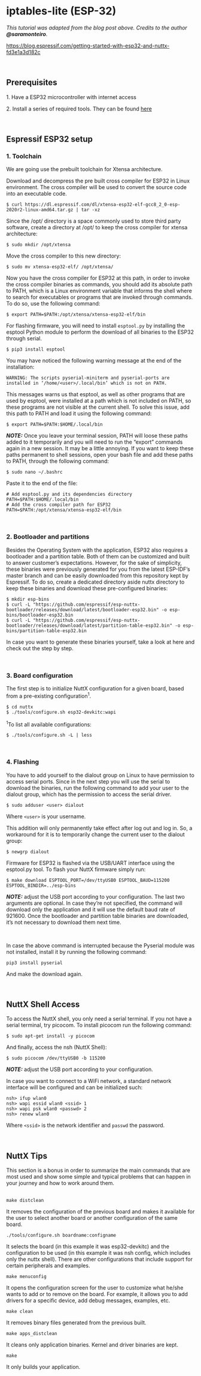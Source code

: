 # iptables-lite (ESP-32)

<em>This tutorial was adapted from the blog post above. Credits to the author <strong>@saramonteiro</strong>.</em>

https://blog.espressif.com/getting-started-with-esp32-and-nuttx-fd3e1a3d182c

<br />

## Prerequisites
   1\. Have a ESP32 microcontroller with internet access

   2\. Install a series of required tools. They can be found <a href="http://nuttx.incubator.apache.org/docs/latest/quickstart/install.html">here</a>

<br />

## Espressif ESP32 setup
### 1. Toolchain
We are going use the prebuilt toolchain for Xtensa architecture.

Download and decompress the pre built cross compiler for ESP32 in Linux environment. The cross compiler will be used to convert the source code into an executable code.
```
$ curl https://dl.espressif.com/dl/xtensa-esp32-elf-gcc8_2_0-esp-2020r2-linux-amd64.tar.gz | tar -xz
```
Since the /opt/ directory is a space commonly used to store third party software, create a directory at /opt/ to keep the cross compiler for xtensa architecture:
```
$ sudo mkdir /opt/xtensa
```
Move the cross compiler to this new directory:
```
$ sudo mv xtensa-esp32-elf/ /opt/xtensa/
```
Now you have the cross compiler for ESP32 at this path, in order to invoke the cross compiler binaries as commands, you should add its absolute path to PATH, which is a Linux environment variable that informs the shell where to search for executables or programs that are invoked through commands. To do so, use the following command:
```
$ export PATH=$PATH:/opt/xtensa/xtensa-esp32-elf/bin
```
For flashing firmware, you will need to install `esptool.py` by installing the esptool Python module to perform the download of all binaries to the ESP32 through serial.
```
$ pip3 install esptool
```
You may have noticed the following warning message at the end of the installation:

`WARNING: The scripts pyserial-miniterm and pyserial-ports are installed in ‘/home/<user>/.local/bin’ which is not on PATH.`

This messages warns us that esptool, as well as other programs that are used by esptool, were installed at a path which is not included on PATH, so these programs are not visible at the current shell. To solve this issue, add this path to PATH and load it using the following command:
```
$ export PATH=$PATH:$HOME/.local/bin
```
**_NOTE:_**  Once you leave your terminal session, PATH will loose these paths added to it temporarily and you will need to run the “export” commands again in a new session. It may be a little annoying. If you want to keep these paths permanent to shell sessions, open your bash file and add these paths to PATH, through the following command:
```
$ sudo nano ~/.bashrc
```
Paste it to the end of the file:
```
# Add esptool.py and its dependencies directory 
PATH=$PATH:$HOME/.local/bin
# Add the cross compiler path for ESP32
PATH=$PATH:/opt/xtensa/xtensa-esp32-elf/bin
```
<br />

### 2. Bootloader and partitions

Besides the Operating System with the application, ESP32 also requires a bootloader and a partition table. Both of them can be customized and built to answer customer’s expectations. However, for the sake of simplicity, these binaries were previously generated for you from the latest ESP-IDF’s master branch and can be easily downloaded from this repository kept by Espressif. To do so, create a dedicated directory aside nuttx directory to keep these binaries and download these pre-configured binaries:

```
$ mkdir esp-bins
$ curl -L "https://github.com/espressif/esp-nuttx-bootloader/releases/download/latest/bootloader-esp32.bin" -o esp-bins/bootloader-esp32.bin
$ curl -L "https://github.com/espressif/esp-nuttx-bootloader/releases/download/latest/partition-table-esp32.bin" -o esp-bins/partition-table-esp32.bin
```
In case you want to generate these binaries yourself, take a look at here and check out the step by step.

<br />

### 3. Board configuration
The first step is to initialize NuttX configuration for a given board, based from a pre-existing configuration<sup>1</sup>.
```
$ cd nuttx
$ ./tools/configure.sh esp32-devkitc:wapi
```
   <sup>1</sup>To list all available configurations:
```
$ ./tools/configure.sh -L | less
```

<br />

### 4. Flashing
You have to add yourself to the dialout group on Linux to have permission to access serial ports. Since in the next step you will use the serial to download the binaries, run the following command to add your user to the dialout group, which has the permission to access the serial driver.
```
$ sudo adduser <user> dialout
```
Where `<user>` is your username. 

This addition will only permanently take effect after log out and log in. So, a workaround for it is to temporarily change the current user to the dialout group:
```
$ newgrp dialout
```

Firmware for ESP32 is flashed via the USB/UART interface using the esptool.py tool. To flash your NuttX firmware simply run:
```
$ make download ESPTOOL_PORT=/dev/ttyUSB0 ESPTOOL_BAUD=115200 ESPTOOL_BINDIR=../esp-bins
```

**_NOTE:_** adjust the USB port according to your configuration. The last two arguments are optional. In case they’re not specified, the command will download only the application and it will use the default baud rate of 921600. Once the bootloader and partition table binaries are downloaded, it’s not necessary to download them next time.

<br />

In case the above command is interrupted because the Pyserial module was not installed, install it by running the following command:
```
pip3 install pyserial
```

And make the download again.

<br />

## NuttX Shell Access
To access the NuttX shell, you only need a serial terminal. If you not have a serial terminal, try picocom. To install picocom run the following command:
```
$ sudo apt-get install -y picocom
```

And finally, access the nsh (NuttX Shell):
```
$ sudo picocom /dev/ttyUSB0 -b 115200
```
**_NOTE:_** adjust the USB port according to your configuration.


In case you want to connect to a WiFi network, a standard network interface will be configured and can be initialized such:
```
nsh> ifup wlan0
nsh> wapi essid wlan0 <ssid> 1
nsh> wapi psk wlan0 <passwd> 2
nsh> renew wlan0
```
Where `<ssid>` is the network identifier and `passwd` the password.

<br />

## NuttX Tips

This section is a bonus in order to summarize the main commands that are most used and show some simple and typical problems that can happen in your journey and how to work around them. <br/><br/>

`make distclean`

It removes the configuration of the previous board and makes it available for the user to select another board or another configuration of the same board.

`./tools/configure.sh boardname:configname`

It selects the board (in this example it was esp32-devkitc) and the configuration to be used (in this example it was nsh config, which includes only the nuttx shell). There are other configurations that include support for certain peripherals and examples.

`make menuconfig`

It opens the configuration screen for the user to customize what he/she wants to add or to remove on the board. For example, it allows you to add drivers for a specific device, add debug messages, examples, etc.

`make clean`

It removes binary files generated from the previous built.

`make apps_distclean`

It cleans only application binaries. Kernel and driver binaries are kept.

`make`

It only builds your application.
